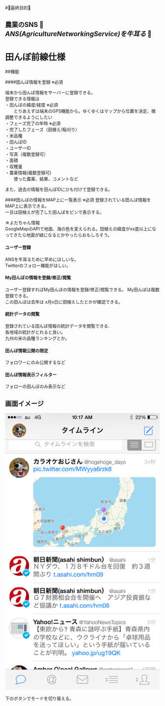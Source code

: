 #:rice_ball:最終目的:rice:

## 農業のSNS :ear_of_rice: *ANS(AgricultureNetworkingService)を牛耳る* :rice_scene:

# 田んぼ前線仕様

##機能

####田んぼ情報を登録 ※必須

端末から田んぼ情報をサーバーに登録できる。  
登録できる情報は  
・田んぼの緯度/経度  ※必須  
　　とりあえずは端末のGPS機能から。ゆくゆくはマップから位置を決定、微調整できるようにしたい  
・フェーズ完了の年時 ※必須  
・完了したフェーズ（田植え/稲刈り）  
・米品種  
・田んぼID  
・ユーザーID  
・写真（複数登録可）  
・面積  
・収穫量  
・農薬情報(複数登録可)  
　　使った農薬、結果、コメントなど  

また、過去の情報を田んぼIDにひも付けて登録できる。

####田んぼの情報をMAP上に一覧表示 ※必須
登録されている田んぼ情報をMAP上に表示できる。  
一旦は田植えが完了した田んぼをピンで表示する。

 ☆よだちゃん情報  
GoogleMapのAPIで地面、海の色を変えられる。田植えの緯度がxx度以上になってきたら地面が緑になるとかやったらおもしろそう。

#### ユーザー登録
ANSを牛耳るために早めにほしいな。  
Twitterのフォロー機能がほしい。

#### My田んぼの情報を登録/修正/閲覧
ユーザー登録すればMy田んぼの情報を登録/修正/閲覧できる。
My田んぼは複数登録できる。  
この田んぼは去年は x月x日に田植えしたとかが確認できる。

#### 統計データの閲覧
登録されている田んぼ情報の統計データを閲覧できる.    
各地域の統計がとれると良い。  
九州の米の品種ランキングとか。  

#### 田んぼ情報公開の限定
フォロワーにのみ公開するなど

#### 田んぼ情報表示フィルター
フォローの田んぼのみ表示など

## 画面イメージ
![](TOP.PNG)

下のボタンでモードを切り替える。
